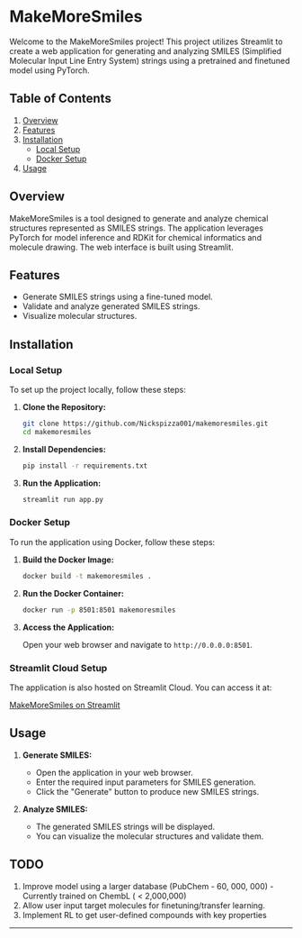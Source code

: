 
# MakeMoreSmiles

Welcome to the MakeMoreSmiles project! This project utilizes Streamlit to create a web application for generating and analyzing SMILES (Simplified Molecular Input Line Entry System) strings using a pretrained and finetuned model using PyTorch.

## Table of Contents

1. [Overview](#overview)
2. [Features](#features)
3. [Installation](#installation)
   - [Local Setup](#local-setup)
   - [Docker Setup](#docker-setup)
4. [Usage](#usage)


## Overview

MakeMoreSmiles is a tool designed to generate and analyze chemical structures represented as SMILES strings. The application leverages PyTorch for model inference and RDKit for chemical informatics and molecule drawing. The web interface is built using Streamlit.

## Features

- Generate SMILES strings using a fine-tuned model.
- Validate and analyze generated SMILES strings.
- Visualize molecular structures.

## Installation

### Local Setup

To set up the project locally, follow these steps:

1. **Clone the Repository:**

   ```sh
   git clone https://github.com/Nickspizza001/makemoresmiles.git
   cd makemoresmiles

   ```


2. **Install Dependencies:**

   ```sh
   pip install -r requirements.txt
   ```

3. **Run the Application:**

   ```sh
   streamlit run app.py
   ```

### Docker Setup

To run the application using Docker, follow these steps:

1. **Build the Docker Image:**

   ```sh
   docker build -t makemoresmiles .
   ```

2. **Run the Docker Container:**

   ```sh
   docker run -p 8501:8501 makemoresmiles
   ```

3. **Access the Application:**

   Open your web browser and navigate to `http://0.0.0.0:8501`.

### Streamlit Cloud Setup

The application is also hosted on Streamlit Cloud. You can access it at:

[MakeMoreSmiles on Streamlit](https://makemoresmiles.streamlit.app/)

## Usage

1. **Generate SMILES:**

   - Open the application in your web browser.
   - Enter the required input parameters for SMILES generation.
   - Click the "Generate" button to produce new SMILES strings.

2. **Analyze SMILES:**

   - The generated SMILES strings will be displayed.
   - You can visualize the molecular structures and validate them.

## TODO
1. Improve model using a larger database (PubChem - 60, 000, 000) - Currently trained on ChembL ( < 2,000,000)
2. Allow user input target molecules for finetuning/transfer learning.
3. Implement RL to get user-defined compounds with key properties


---
